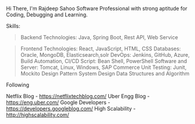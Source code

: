 Hi There, I'm Rajdeep Sahoo
Software Professional with strong aptitude for Coding, Debugging and Learning.


Skills:


> Backend Technologies: Java, Spring Boot, Rest API, Web Service

> Frontend Technologies: React, JavaScript, HTML, CSS
> Databases: Oracle, MongoDB, Elasticsearch,solr
> DevOps: Jenkins, GitHub, Azure, Build Automation, CI/CD
> Script: Bean Shell, PowerShell
> Software and Server:  Tomcat, Linux, Windows, SAP Commerce 
> Unit Testing: Junit, Mockito
> Design Pattern
> System Design
> Data Structures and Algorithm

Following

Netflix Blog - https://netflixtechblog.com/
Uber Engg Blog - https://eng.uber.com/
Google Developers - https://developers.googleblog.com/
High Scalability - http://highscalability.com/
